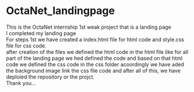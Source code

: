 # OctaNet_landingpage
This is the OctaNet internship 1st weak project that is a landing page
<br>
I completed my landing page
<br>
For steps 1st we have created a index.html file for html code and style.css file for css code.
<br>
after creation of the files we defined the html code in the html file like for all part of the landing page we hed defined the code and based on that html code we defined the css code in the css folder acoordingly we have aded the background image link the css file code and after all of this, we have deploied the repository or the projct.
<br>
Thank you...
